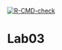 <!-- badges: start -->
[![R-CMD-check](https://github.com/AlanCT94/Lab03/actions/workflows/R-CMD-check.yaml/badge.svg)](https://github.com/AlanCT94/Lab03/actions/workflows/R-CMD-check.yaml)
<!-- badges: end -->
# Lab03
